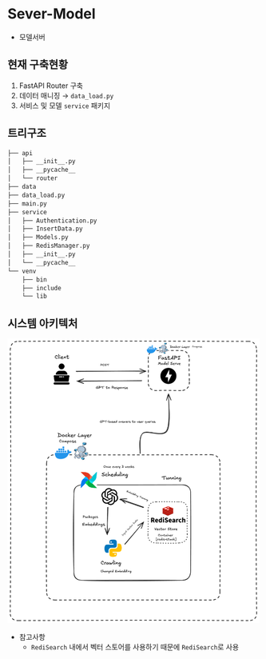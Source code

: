 # Sever-Model

- 모델서버 

## 현재 구축현황 
1. FastAPI Router 구축 
2. 데이터 매니징 → `data_load.py`
3. 서비스 및 모델 `service` 패키지

## 트리구조

```bash
├── api
│   ├── __init__.py
│   ├── __pycache__
│   └── router
├── data
├── data_load.py
├── main.py
├── service
│   ├── Authentication.py
│   ├── InsertData.py
│   ├── Models.py
│   ├── RedisManager.py
│   ├── __init__.py
│   └── __pycache__
└── venv
    ├── bin
    ├── include
    └── lib
```

## 시스템 아키텍처 

![그림](.github/image/Architecture.png)

- 참고사항 
  - `RediSearch` 내에서 벡터 스토어를 사용하기 때문에 `RediSearch`로 사용 
